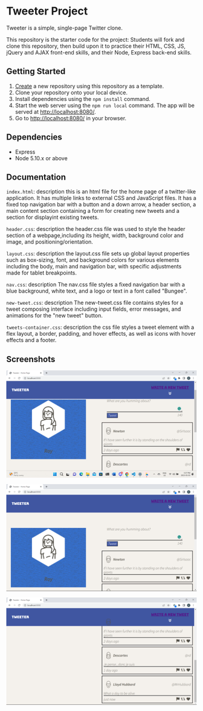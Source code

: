 # Tweeter Project

Tweeter is a simple, single-page Twitter clone.

This repository is the starter code for the project: Students will fork and clone this repository, then build upon it to practice their HTML, CSS, JS, jQuery and AJAX front-end skills, and their Node, Express back-end skills.

## Getting Started

1. [Create](https://docs.github.com/en/repositories/creating-and-managing-repositories/creating-a-repository-from-a-template) a new repository using this repository as a template.
2. Clone your repository onto your local device.
3. Install dependencies using the `npm install` command.
3. Start the web server using the `npm run local` command. The app will be served at <http://localhost:8080/>.
4. Go to <http://localhost:8080/> in your browser.

## Dependencies

- Express
- Node 5.10.x or above

## Documentation

`index.html`: description
this is an html file for the home page of a twitter-like application. It has multiple links to external CSS and JavaScript files. It has a fixed top navigation bar with a button and a down arrow, a header section, a main content section containing a form for creating new tweets and a section for displayint existing tweets.

`header.css`: description
the header.css file was used to style the header section of a webpage,including its height, width, background color and image, and positioning/orientation.

`layout.css`: description
 the layout.css file sets up global layout properties such as box-sizing, font, and background colors for various elements including the body, main and navigation bar, with specific adjustments made for tablet breakpoints.

 `nav.css`: description 
The nav.css file styles a fixed navigation bar with a blue background, white text, and a logo or text in a font called "Bungee".

`new-tweet.css`: description
The new-tweet.css file contains styles for a tweet composing interface including input fields, error messages, and animations for the "new tweet" button.

`tweets-container.css`: description
 the css file styles a tweet element with a flex layout, a border, padding, and hover effects, as well as icons with hover effects and a footer.

## Screenshots

!["first screenshot of tweeter hompage"](https://github.com/rchijioke/tweeter/blob/master/docs/tweet-box.png.png?raw=true)

!["second screenshot of tweeter hompage"](https://github.com/rchijioke/tweeter/blob/master/docs/tweet-box1.png.png?raw=true)

!["third screenshot of tweeter hompage"](https://github.com/rchijioke/tweeter/blob/master/docs/tweet-box2.png.png?raw=true)






